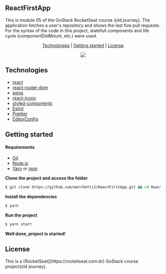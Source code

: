 <h2>ReactFirstApp</h2>

This is module 05 of the GoStack RocketSeat course (old journey). 
The application fetches a user's repository and shows the last five pull requests. For the syntax of the code in this project, statefull components and life cycle (componentDidMount, etc.) were used.

<p align="center">
 <a href="#technologies">Technologies</a> | <a href="#started">Getting started</a> | <a href="#license">License</a>
</p>

<p align="center">
  <img src="https://media.giphy.com/media/3r7BJ8Jo1xLiMf0XGT/giphy.gif">
</p>

<h2 id="technologies">Technologies</h2>

- [react](https://reactjs.org)
- [react-router-dom](https://reactrouter.com)
- [axios](https://github.com/axios/axios)
- [react-icons](https://react-icons.github.io/react-icons/)
- [styled-components](https://styled-components.com)
- [Eslint](https://eslint.org/)
- [Prettier](https://prettier.io/)
- [EditorConfig](https://editorconfig.org/)

<h2 id="started">Getting started</h2>

<h4>Requirements</h4>

- [Git](https://classic.yarnpkg.com/) 
- [Node.js](https://classic.yarnpkg.com/) 
- [Yarn](https://classic.yarnpkg.com/) or [npm](https://www.npmjs.com/)

**Clone the project and access the folder**
```bash
$ git clone https://github.com/marchetti2/ReactFirstApp.git && cd ReactFirstApp
```

**Install the dependencies**
```bash
$ yarn
```
**Run the project**
```bash
$ yarn start
```
**Well done, project is started!**

<h2 id="license">License</h2>
This is a [RocketSeat](https://rocketseat.com.br) GoStack course project(old journey).

